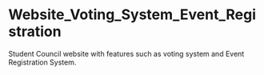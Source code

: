 # Website_Voting_System_Event_Registration
 Student Council website with features such as voting system and Event Registration System.
